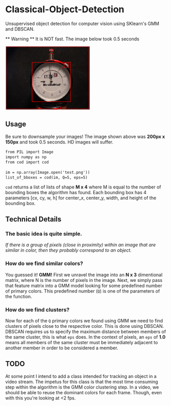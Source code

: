 # Classical-Object-Detection
Unsupervised object detection for computer vision using SKlearn's GMM and DBSCAN. 

** Warning ** It is NOT fast. The image below took 0.5 seconds


<img src='Examples/output.png' height=200px>


## Usage
Be sure to downsample your images! The image shown above was __200px x 150px__ and took 0.5 seconds. HD images will suffer.

```
from PIL import Image
import numpy as np
from cod import cod

im = np.array(Image.open('test.png'))
list_of_bboxes = cod(im, Q=5, eps=5)
```

`cod` returns a list of lists of shape __M x 4__ where M is equal to the number of bounding boxes the algorithm has found. Each bounding box has 4 parameters [cx, cy, w, h] for center_x, center_y, width, and height of the bounding box.


## Technical Details

### The basic idea is quite simple. 
_If there is a group of pixels (close in proximity) within an image that are similar in color, then they probably correspond to an object._

### How do we find similar colors?

You guessed it! __GMM!__ First we unravel the image into an __N x 3__ dimentional matrix, where N is the number of pixels in the image. Next, we simply pass that feature matrix into a GMM model looking for some predefined number of primary colors. This predefined number (`Q`) is one of the parameters of the function.

### How do we find clusters?

Now for each of the `Q` primary colors we found using GMM we need to find clusters of pixels close to the respective color. This is done using DBSCAN. DBSCAN requires us to specify the maximum distance between members of the same cluster, this is what `eps` does. In the context of pixels, an `eps` of __1.0__ means all members of the same cluster must be immediately adjacent to another member in order to be considered a member.

## TODO

At some point I intend to add a class intended for tracking an object in a video stream. The impetus for this class is that the most time consuming step within the algorithm is the GMM color clustering step. In a video, we should be able to reuse the dominant colors for each frame. Though, even with this you're looking at <2 fps.
